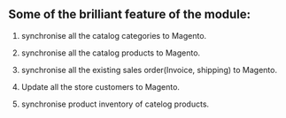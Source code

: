 Some of the brilliant feature of the module:
--------------------------------------------

1. synchronise all the catalog categories to Magento.

2. synchronise all the catalog products to Magento.

3. synchronise all the existing sales order(Invoice, shipping) to Magento.

4. Update all the store customers to Magento.

5. synchronise product inventory of catelog products.